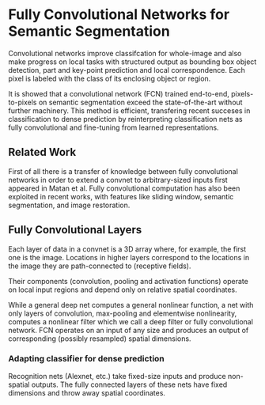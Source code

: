 
# Fully Convolutional Networks for Semantic Segmentation

Convolutional networks improve classifcation for whole-image and also make progress on local tasks with structured output as bounding box object detection, part and key-point prediction and local correspondence. Each pixel is labeled with the class of its enclosing object or region.

It is showed that a convolutional network (FCN) trained end-to-end, pixels-to-pixels on semantic segmentation exceed the state-of-the-art without further machinery. This method is efficient, transfering recent succeses in classification to dense prediction by reinterpreting classification nets as fully convolutional and fine-tuning from learned representations. 

## Related Work
First of all there is a transfer of knowledge between fully convolutional networks in order to extend a convnet to arbitrary-sized inputs first appeared in Matan et al. 
Fully convolutional computation has also been exploited in recent works, with features like sliding window, semantic segmentation, and image restoration. 

## Fully Convolutional Layers
Each layer of data in a convnet is a 3D array where, for example, the first one is the image. Locations in higher layers correspond to the locations in the image they are path-connected to (receptive fields).

Their components (convolution, pooling and activation functions) operate on local input regions and depend only on relative spatial coordinates.

While a general deep net computes a general nonlinear function, a net with only layers of convolution, max-pooling and elementwise nonlinearity, computes a nonlinear filter which we call a deep filter or fully convolutional network. FCN operates on an input of any size and produces an output of corresponding (possibly resampled) spatial dimensions.

### Adapting classifier for dense prediction
Recognition nets (Alexnet, etc.) take fixed-size inputs and produce non-spatial outputs. The fully connected layers of these nets have fixed dimensions and throw away spatial coordinates.
